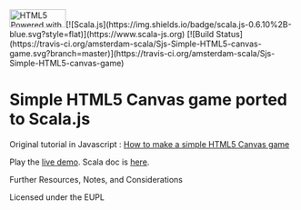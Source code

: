 <a href="http://www.w3.org/html/logo/">
<img src="https://www.w3.org/html/logo/badge/html5-badge-h-css3-graphics-semantics.png" width="99" height="32" alt="HTML5 Powered with CSS3 / Styling, Graphics, 3D &amp; Effects, and Semantics" title="HTML5 Powered with CSS3 / Styling, Graphics, 3D &amp; Effects, and Semantics"></a>[![Scala.js](https://img.shields.io/badge/scala.js-0.6.10%2B-blue.svg?style=flat)](https://www.scala-js.org)
[![Build Status](https://travis-ci.org/amsterdam-scala/Sjs-Simple-HTML5-canvas-game.svg?branch=master)](https://travis-ci.org/amsterdam-scala/Sjs-Simple-HTML5-canvas-game)

# Simple HTML5 Canvas game ported to Scala.js

Original tutorial in Javascript :
[How to make a simple HTML5 Canvas game](http://www.lostdecadegames.com/how-to-make-a-simple-html5-canvas-game/)

Play the [live demo](http://goo.gl/oqSFCa). Scala doc is [here](https://amsterdam-scala.github.io/Sjs-Simple-HTML5-canvas-game/docs/api/index.html#nl.amsscala.package). 

Further Resources, Notes, and Considerations

Licensed under the EUPL
